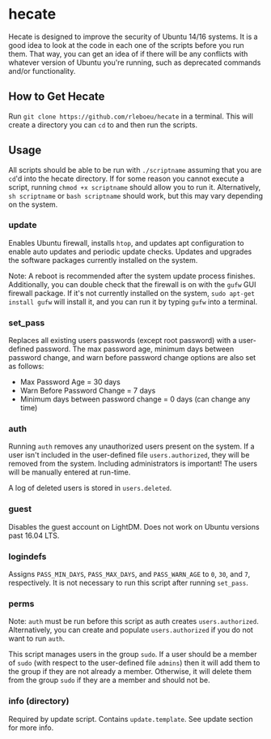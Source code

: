 # hecate
Hecate is designed to improve the security of Ubuntu 14/16 systems. It is a good idea to look at the code in each one of the scripts before you run them. That way, you can get an idea of if there will be any conflicts with whatever version of Ubuntu you're running, such as deprecated commands and/or functionality.

## How to Get Hecate
Run ```git clone https://github.com/rleboeu/hecate``` in a terminal. This will create a directory you can ```cd``` to and then run the scripts.

## Usage
All scripts should be able to be run with ```./scriptname``` assuming that you are ```cd```'d into the hecate directory. If for some reason you cannot execute a script, running ```chmod +x scriptname``` should allow you to run it. Alternatively, ```sh scriptname``` or ```bash scriptname``` should work, but this may vary depending on the system.

### update ###
Enables Ubuntu firewall, installs ```htop```, and updates apt configuration to enable
auto updates and periodic update checks.
Updates and upgrades the software packages currently installed on the system.

Note: A reboot is recommended after the system update process finishes. Additionally, you can double check that the firewall is on with the ```gufw``` GUI firewall package. If it's not currently installed on the system, ```sudo apt-get install gufw``` will install it, and you can run it by typing ```gufw``` into a terminal.

### set_pass ###
Replaces all existing users passwords (except root password) with a
user-defined password.
The max password age, minimum days between password change, and warn before
password change options are also set as follows:
- Max Password Age = 30 days
- Warn Before Password Change = 7 days
- Minimum days between password change = 0 days (can change any time)

### auth ###
Running ```auth``` removes any unauthorized users present on the system. If a user
isn't included in the user-defined file ```users.authorized```, they will be removed
from the system. Including administrators is important! The users will be manually
entered at run-time.

A log of deleted users is stored in ```users.deleted```.

### guest ###
Disables the guest account on LightDM. Does not work on Ubuntu versions past
16.04 LTS.

### logindefs ###
Assigns ```PASS_MIN_DAYS```, ```PASS_MAX_DAYS```, and ```PASS_WARN_AGE``` to ```0```, ```30```, and ```7```, respectively.
It is not necessary to run this script after running ```set_pass```.

### perms ###
Note: ```auth``` must be run before this script as auth creates ```users.authorized```.
Alternatively, you can create and populate ```users.authorized``` if you do not want
to run ```auth```.

This script manages users in the group ```sudo```. If a user should be a member of ```sudo```
(with respect to the user-defined file ```admins```) then it will add them to the group
if they are not already a member. Otherwise, it will delete them from the group
```sudo``` if they are a member and should not be.

### info (directory) ###
Required by update script. Contains ```update.template```. See update section for more info.
